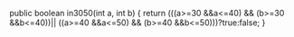 public boolean in3050(int a, int b) {
  return (((a>=30 &&a<=40) && (b>=30 &&b<=40))|| 
  ((a>=40 &&a<=50) && (b>=40 &&b<=50)))?true:false;
}
